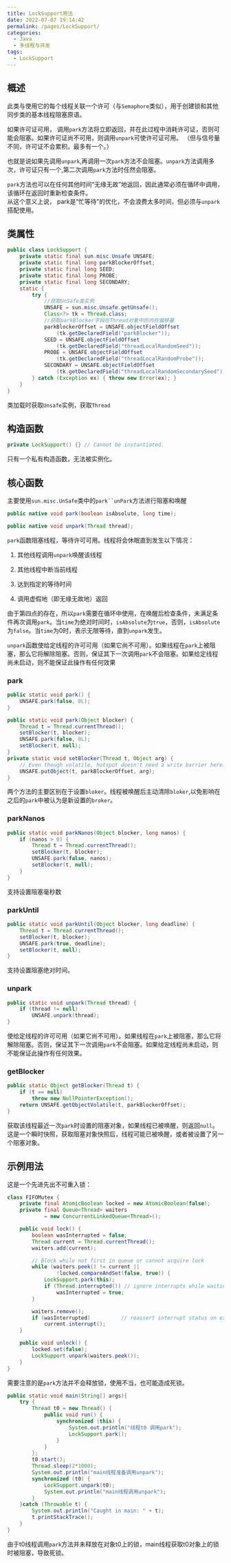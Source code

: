```yaml
---
title: LockSupport用法
date: 2022-07-07 19:14:42
permalink: /pages/LockSupport/
categories:
  - Java
  - 多线程与并发
tags:
  - LockSupport
---
```


## 概述

此类与使用它的每个线程关联一个许可（与`Semaphore`类似），用于创建锁和其他同步类的基本线程阻塞原语。

如果许可证可用， 调用`park`方法将立即返回，并在此过程中消耗许可证，否则可能会阻塞。如果许可证尚不可用，则调用`unpark`可使许可证可用。 （但与信号量不同，许可证不会累积。最多有一个。）

也就是说如果先调用`unpark`,再调用一次`park`方法不会阻塞。`unpark`方法调用多次，许可证只有一个,第二次调用`park`方法时任然会阻塞。

`park`方法也可以在任何其他时间“无缘无故”地返回，因此通常必须在循环中调用，该循环在返回时重新检查条件。  
从这个意义上说， park是“忙等待”的优化，不会浪费太多时间，但必须与`unpark`搭配使用。

## 类属性

```java
public class LockSupport {
    private static final sun.misc.Unsafe UNSAFE;
    private static final long parkBlockerOffset;
    private static final long SEED;
    private static final long PROBE;
    private static final long SECONDARY;
    static {
        try {
            //获取UnSafe类实例
            UNSAFE = sun.misc.Unsafe.getUnsafe();
            Class<?> tk = Thread.class;
            //获取parkBlocker字段在Thread对象中的内存偏移量
            parkBlockerOffset = UNSAFE.objectFieldOffset
                (tk.getDeclaredField("parkBlocker"));
            SEED = UNSAFE.objectFieldOffset
                (tk.getDeclaredField("threadLocalRandomSeed"));
            PROBE = UNSAFE.objectFieldOffset
                (tk.getDeclaredField("threadLocalRandomProbe"));
            SECONDARY = UNSAFE.objectFieldOffset
                (tk.getDeclaredField("threadLocalRandomSecondarySeed"));
        } catch (Exception ex) { throw new Error(ex); }
    }
}
```

类加载时获取`Unsafe`实例，获取`Thread`

## 构造函数

```java
private LockSupport() {} // Cannot be instantiated.
```

只有一个私有构造函数，无法被实例化。

## 核心函数

主要使用`sun.misc.UnSafe`类中的`park``unPark`方法进行阻塞和唤醒

```java
public native void park(boolean isAbsolute, long time);

public native void unpark(Thread thread);
```

`park`函数阻塞线程，等待许可可用。线程将会休眠直到发生以下情况：

1. 其他线程调用`unpark`唤醒该线程

2. 其他线程中断当前线程

3. 达到指定的等待时间

4. 调用虚假地（即无缘无故地）返回

由于第四点的存在，所以`park`需要在循环中使用，在唤醒后检查条件，未满足条件再次调用`park`。当`time`为绝对时间时，`isAbsolute`为`true`，否则，`isAbsolute`为`false`。当`time`为0时，表示无限等待，直到`unpark`发生。

`unpark`函数使给定线程的许可可用（如果它尚不可用）。如果线程在`park`上被阻塞，那么它将解除阻塞。否则，保证其下一次调用`park`不会阻塞。如果给定线程尚未启动，则不能保证此操作有任何效果

### park

```java
public static void park() {
    UNSAFE.park(false, 0L);
}
```

```java
public static void park(Object blocker) {
    Thread t = Thread.currentThread();
    setBlocker(t, blocker);
    UNSAFE.park(false, 0L);
    setBlocker(t, null);
}
private static void setBlocker(Thread t, Object arg) {
    // Even though volatile, hotspot doesn't need a write barrier here.
    UNSAFE.putObject(t, parkBlockerOffset, arg);
}
```

两个方法的主要区别在于设置`bloker`。线程被唤醒后主动清除`bloker`,以免影响在之后的`park`中被认为是新设置的`broker`。

### parkNanos

```java
public static void parkNanos(Object blocker, long nanos) {
    if (nanos > 0) {
        Thread t = Thread.currentThread();
        setBlocker(t, blocker);
        UNSAFE.park(false, nanos);
        setBlocker(t, null);
    }
}
```

支持设置阻塞毫秒数

### parkUntil

```java
public static void parkUntil(Object blocker, long deadline) {
    Thread t = Thread.currentThread();
    setBlocker(t, blocker);
    UNSAFE.park(true, deadline);
    setBlocker(t, null);
}
```

支持设置阻塞绝对时间。

### unpark

```java
public static void unpark(Thread thread) {
    if (thread != null)
        UNSAFE.unpark(thread);
}
```

使给定线程的许可可用（如果它尚不可用）。如果线程在`park`上被阻塞，那么它将解除阻塞。否则，保证其下一次调用`park`不会阻塞。如果给定线程尚未启动，则不能保证此操作有任何效果。

### getBlocker

```java
public static Object getBlocker(Thread t) {
    if (t == null)
        throw new NullPointerException();
    return UNSAFE.getObjectVolatile(t, parkBlockerOffset);
}
```

获取该线程最近一次`park`时设置的阻塞对象，如果线程已被唤醒，则返回`null`。这是一个瞬时快照，获取阻塞对象快照后，线程可能已被唤醒，或者被设置了另一个阻塞对象。

## 示例用法

 这是一个先进先出不可重入锁：

```java
class FIFOMutex {
    private final AtomicBoolean locked = new AtomicBoolean(false);
    private final Queue<Thread> waiters
            = new ConcurrentLinkedQueue<Thread>();

    public void lock() {
        boolean wasInterrupted = false;
        Thread current = Thread.currentThread();
        waiters.add(current);

        // Block while not first in queue or cannot acquire lock
        while (waiters.peek() != current ||
                !locked.compareAndSet(false, true)) {
            LockSupport.park(this);
            if (Thread.interrupted()) // ignore interrupts while waiting
                wasInterrupted = true;
        }

        waiters.remove();
        if (wasInterrupted)          // reassert interrupt status on exit
            current.interrupt();
    }

    public void unlock() {
        locked.set(false);
        LockSupport.unpark(waiters.peek());
    }
}
```

需要注意的是`park`方法并不会释放锁，使用不当，也可能造成死锁。

```java
public static void main(String[] args){
    try {
        Thread t0 = new Thread() {
            public void run() {
                synchronized (this) {
                    System.out.println("线程t0 调用park");
                    LockSupport.park();
                }
            }
        };
        t0.start();
        Thread.sleep(2*1000);
        System.out.println("main线程准备调用unpark");
        synchronized (t0) {
            LockSupport.unpark(t0);
            System.out.println("main线程调用unpark");
        }
    }catch (Throwable t) {
        System.out.println("Caught in main: " + t);
        t.printStackTrace();
    }
}
```

由于t0线程调用`park`方法并未释放在对象t0上的锁，main线程获取t0对象上的锁时被阻塞，导致死锁。
